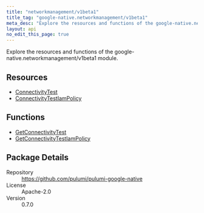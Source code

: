 ```yaml
---
title: "networkmanagement/v1beta1"
title_tag: "google-native.networkmanagement/v1beta1"
meta_desc: "Explore the resources and functions of the google-native.networkmanagement/v1beta1 module."
layout: api
no_edit_this_page: true
---
```


<!-- WARNING: this file was generated by Pulumi Docs Generator. -->
<!-- Do not edit by hand unless you're certain you know what you are doing! -->

Explore the resources and functions of the google-native.networkmanagement/v1beta1 module.

<h2 id="resources">Resources</h2>
<ul class="api">
    <li><a href="connectivitytest" title="ConnectivityTest"><span class="symbol resource"></span>ConnectivityTest</a></li>
    <li><a href="connectivitytestiampolicy" title="ConnectivityTestIamPolicy"><span class="symbol resource"></span>ConnectivityTestIamPolicy</a></li>
</ul>

<h2 id="functions">Functions</h2>
<ul class="api">
    <li><a href="getconnectivitytest" title="GetConnectivityTest"><span class="symbol function"></span>GetConnectivityTest</a></li>
    <li><a href="getconnectivitytestiampolicy" title="GetConnectivityTestIamPolicy"><span class="symbol function"></span>GetConnectivityTestIamPolicy</a></li>
</ul>

<h2 id="package-details">Package Details</h2>
<dl class="package-details">
	<dt>Repository</dt>
	<dd><a href="https://github.com/pulumi/pulumi-google-native">https://github.com/pulumi/pulumi-google-native</a></dd>
	<dt>License</dt>
	<dd>Apache-2.0</dd>
	<dt>Version</dt>
	<dd>0.7.0</dd>
</dl>

